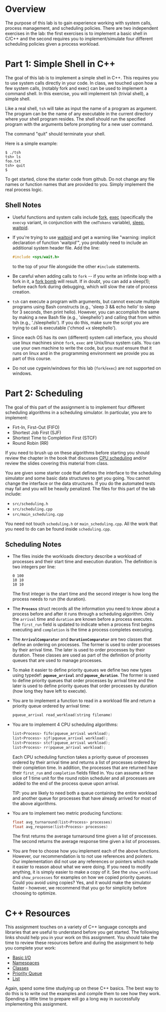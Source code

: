 # Overview

The purpose of this lab is to gain experience working with system
calls, process management, and scheduling policies. There are two
independent exercises in the lab: the first exercises is to implement
a basic shell in C/C++ and the second requires you to
implement/simulate four different scheduling policies given a process
workload.

# Part 1: Simple Shell in C++

The goal of this lab is to implement a simple shell in C++. This
requires you to use system calls directly in your code. In class, we
touched upon how a few system calls, (notably fork and exec) can be
used to implement a command shell. In this exercise, you will
implement tsh (trivial shell), a simple shell.

Like a real shell, `tsh` will take as input the name of a program as
argument. The program can be the name of any executable in the current
directory where your shell program resides. The shell should run the
specified program with the arguments before prompting for a new user
command.

The command "quit" should terminate your shell.

Here is a simple example:

```
$ ./tsh
tsh> ls
foo.txt
tsh> quit
$
```

To get started, clone the starter code from github. Do not change any
file names or function names that are provided to you. Simply
implement the real process logic.

## Shell Notes

* Useful functions and system calls include
  [fork](http://linux.die.net/man/3/fork),
  [exec](http://linux.die.net/man/3/execvp) (specifically the `execvp`
  variant, in conjunction with the `cmdTokens` variable),
  [sleep](http://linux.die.net/man/3/sleep),
  [waitpid](http://linux.die.net/man/3/waitpid).

* If you're trying to use
  [waitpid](https://linux.die.net/man/3/waitpid) and get a warning
  like "warning: implicit declaration of function 'waitpid'", you
  probably need to include an additional system header file. Add the
  line:

    ```c++
    #include <sys/wait.h>
    ```
    
  to the top of your file alongside the other `#include`
  statements.

* Be careful when adding calls to `fork` -- if you write an infinite
  loop with a fork in it, a [fork
  bomb](http://en.wikipedia.org/wiki/Fork_bomb) will result. If in
  doubt, you can add a sleep(1); before each fork during debugging,
  which will slow the rate of process creation.

* `tsh` can execute a program with arguments, but cannot execute
  multiple programs using Bash constructs (e.g., 'sleep 3 && echo
  hello' to sleep for 3 seconds, then print hello). However, you can
  accomplish the same by making a new Bash file (e.g., 'sleephello')
  and calling that from within tsh (e.g., './sleephello'). If you do
  this, make sure the script you are trying to call is executable
  ('chmod +x sleephello').

* Since each OS has its own (different) system call interface, you
  should use linux machines since `fork`, `exec` are Unix/linux system
  calls. You can use your own machine to write the code, but you
  *must* ensure that it runs on linux and in the programming
  environment we provide you as part of this course.

* Do not use cygwin/windows for this lab (`fork`/`exec`) are not
  supported on windows.

# Part 2: Scheduling

The goal of this part of the assignment is to implement four different
scheduling algorithms in a scheduling simulator. In particular, you
are to implement:

* Firt-In, First-Out (FIFO)
* Shortest Job First (SJF)
* Shortest Time to Completion First (STCF)
* Round Robin (RR)

If you need to brush up on these algorithms before starting you should
review the chapter in the book that discusses [CPU
scheduling](http://pages.cs.wisc.edu/~remzi/OSTEP/cpu-sched.pdf)
and/or review the slides covering this material from class.

You are given some starter code that defines the interface to the
scheduling simulator and some basic data structures to get you
going. You cannot change the interface or the data structures. If you
do the automated tests may fail and you will be heavily penalized. The
files for this part of the lab include:

* `src/scheduling.h`
* `src/scheduling.cpp`
* `src/main_scheduling.cpp`

You need not touch `scheduling.h` or `main_scheduling.cpp`. All the
work that you need to do can be found inside `scheduling.cpp`.

## Scheduling Notes

* The files inside the workloads directory describe a workload of
  processes and their start time and execution duration. The
  definition is two integers per line:

    ```
    0 100
    10 10
    10 10
    ```

  The first integer is the start time and the second integer is how
  long the process needs to run (the duration).

* The **`Process`** struct records all the information you need to know
  about a process before and after it runs through a scheduling
  algorithm. Only the `arrival` time and `duration` are known before a
  process executes. The `first_run` field is updated to indicate when
  a process first begins executing and `completion` is the time a
  process completes executing.

* The **`ArrivalComparator`** and **`DurationComparator`** are two
  classes that define an ordering on processes. The former is used to
  order processes by their arrival time. The later is used to order
  processes by their duration. These classes are used as part of the
  definition of priority queues that are used to manage processes.

* To make it easier to define priority queues we define two new types
  using typedef: **`pqueue_arrival`** and **`pqueue_duration`**. The
  former is used to define priority queues that order processes by
  arrival time and the later is used to define priority queues that
  order processes by duration (how long they have left to execute).

* You are to implement a function to read in a workload file and
  return a priority queue ordered by arrival time:

    ```c++
    pqueue_arrival read_workload(string filename)
    ```

* You are to implement 4 CPU scheduling algorithms:

  ```c++
  list<Process> fifo(pqueue_arrival workload);
  list<Process> sjf(pqueue_arrival workload);
  list<Process> stcf(pqueue_arrival workload);
  list<Process> rr(pqueue_arrival workload);
  ```

  Each CPU scheduling function takes a priority queue of processes
  ordered by their arrival time and returns a list of processes
  ordered by their completion time. In addition, the processes that
  are returned have their `first_run` and `completion` fields filled
  in. You can assume a time slice of 1 time unit for the round robin
  scheduler and all processes are added to the end of the process
  queue upon arrival.

  TIP: you are likely to need both a queue containing the entire
  workload and another queue for processes that have already arrived
  for most of the above algorithms.

* You are to implement two metric producing functions:

    ```c++
    float avg_turnaround(list<Process> processes)
    float avg_response(list<Process> processes)
    ```

  The first returns the average turnaround time given a list of
  processes. The second returns the average response time given a list
  of processes.

* You are free to choose how you implement each of the above
  functions. However, our recommendation is to not use references and
  pointers. Our implementation did not use any references or pointers
  which made it easier to reason about what we were doing. If you need
  to modify anything, it is simply easier to make a copy of it. See
  the `show_workload` and `show_processes` for examples on how we
  copied priority queues. Could you avoid using copies? Yes, and it
  would make the simulator faster - however, we recommend that you go
  for simplicity before choosing to optimize.

# C++ Resources

This assignment touches on a variety of C++ language concepts and
libraries that are useful to understand before you get started. The
following links should help you in your work on this assignment. You
should take the time to review these resources before and during the
assignment to help you complete your work:

* [Basic I/O](http://www.cplusplus.com/doc/tutorial/basic_io/)
* [Namespaces](http://www.cplusplus.com/doc/oldtutorial/namespaces/)
* [Classes](http://www.cplusplus.com/doc/tutorial/classes/)
* [Priority Queue](http://gigi.nullneuron.net/comp/cpp-stl-priority-queue.php)
* [List](https://thispointer.com/stdlist-tutorial-and-usage-details/)

Again, spend some time studying up on these C++ basics. The best way
to do this is to write out the examples and compile them to see how
they work. Spending a little time to prepare will go a long way in
successfully implementing this assignment.